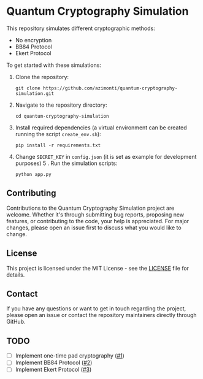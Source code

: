 # Quantum Cryptography Simulation

This repository simulates different cryptographic methods:

- No encryption
- BB84 Protocol
- Ekert Protocol

To get started with these simulations:
1. Clone the repository:
   ```
   git clone https://github.com/azimonti/quantum-cryptography-simulation.git
   ```
2. Navigate to the repository directory:
   ```
   cd quantum-cryptography-simulation
   ```
3. Install required dependencies (a virtual environment can be created running the script `create_env.sh`):
   ```
   pip install -r requirements.txt
   ```
4. Change `SECRET_KEY` in `config.json` (it is set as example for development purposes)
5 . Run the simulation scripts:
   ```
   python app.py
   ```

## Contributing

Contributions to the Quantum Cryptography Simulation project are welcome. Whether it's through submitting bug reports, proposing new features, or contributing to the code, your help is appreciated. For major changes, please open an issue first to discuss what you would like to change.

## License

This project is licensed under the MIT License - see the [LICENSE](LICENSE) file for details.

## Contact

If you have any questions or want to get in touch regarding the project, please open an issue or contact the repository maintainers directly through GitHub.

## TODO

- [ ] Implement one-time pad cryptography ([#1](https://github.com/azimonti/quantum-cryptography-simulation/issues/1))
- [ ] Implement BB84 Protocol ([#2](https://github.com/azimonti/quantum-cryptography-simulation/issues/2))
- [ ] Implement Ekert Protocol ([#3](https://github.com/azimonti/quantum-cryptography-simulation/issues/3))
